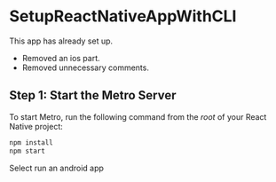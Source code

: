 # SetupReactNativeAppWithCLI

This app has already set up.
* Removed an ios part.
* Removed unnecessary comments.

## Step 1: Start the Metro Server

To start Metro, run the following command from the _root_ of your React Native project:

```bash
npm install
npm start
```

Select run an android app
